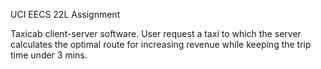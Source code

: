 UCI EECS 22L Assignment

Taxicab client-server software. User request a taxi to which the server calculates the optimal route for increasing revenue while keeping the
trip time under 3 mins.
